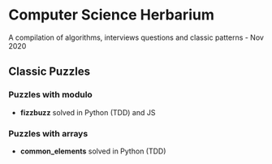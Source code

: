 # Computer Science Herbarium

A compilation of algorithms, interviews questions and classic patterns - Nov 2020

## Classic Puzzles

### Puzzles with modulo

- __fizzbuzz__ solved in Python (TDD) and JS

### Puzzles with arrays

- __common_elements__ solved in Python (TDD)